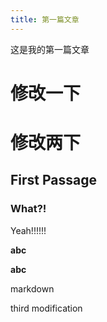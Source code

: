 ```yaml
---
title: 第一篇文章
---
```

这是我的第一篇文章

# 修改一下
# 修改两下

## First Passage

### What?!

Yeah!!!!!!

**abc**

__abc__

markdown

third modification
